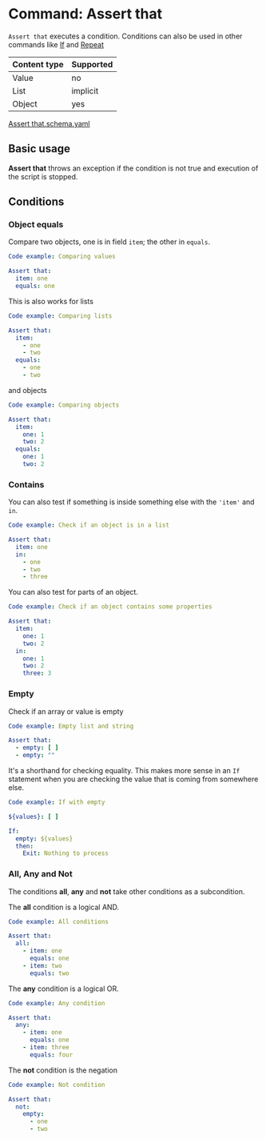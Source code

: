 # Command: Assert that

`Assert that` executes a condition. Conditions can also be used in other commands like [If](../control-flow/If.spec.md)
and [Repeat](../control-flow/Repeat.spec.md)

| Content type | Supported |
|--------------|-----------|
| Value        | no        |
| List         | implicit  |
| Object       | yes       |

[Assert that.schema.yaml](schema/Assert%20that.schema.yaml)

## Basic usage

**Assert that** throws an exception if the condition is not true and execution of the script is stopped.

## Conditions

### Object equals

Compare two objects, one is in field `item`; the other in `equals`.

```yaml instacli
Code example: Comparing values

Assert that:
  item: one
  equals: one
```

This is also works for lists

```yaml instacli
Code example: Comparing lists

Assert that:
  item:
    - one
    - two
  equals:
    - one
    - two
```

and objects

```yaml instacli
Code example: Comparing objects

Assert that:
  item:
    one: 1
    two: 2
  equals:
    one: 1
    two: 2
```

### Contains

You can also test if something is inside something else with the `'item'` and `in`.

```yaml instacli
Code example: Check if an object is in a list

Assert that:
  item: one
  in:
    - one
    - two
    - three
```

You can also test for parts of an object.

```yaml instacli
Code example: Check if an object contains some properties

Assert that:
  item:
    one: 1
    two: 2
  in:
    one: 1
    two: 2
    three: 3
```

### Empty

Check if an array or value is empty

```yaml instacli
Code example: Empty list and string

Assert that:
  - empty: [ ]
  - empty: ""
```

It's a shorthand for checking equality. This makes more sense in an `If` statement when you are checking the value that
is coming from somewhere else.

```yaml instacli
Code example: If with empty

${values}: [ ]

If:
  empty: ${values}
  then:
    Exit: Nothing to process
```

### All, Any and Not

The conditions **all**, **any** and **not** take other conditions as a subcondition.

The **all** condition is a logical AND.

```yaml instacli
Code example: All conditions

Assert that:
  all:
    - item: one
      equals: one
    - item: two
      equals: two
```

The **any** condition is a logical OR.

```yaml instacli
Code example: Any condition

Assert that:
  any:
    - item: one
      equals: one
    - item: three
      equals: four
```

The **not** condition is the negation

```yaml instacli
Code example: Not condition

Assert that:
  not:
    empty:
      - one
      - two
```


